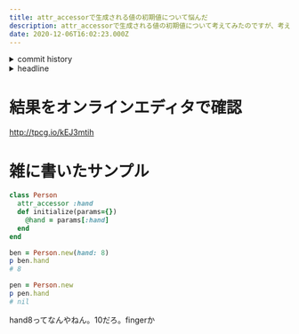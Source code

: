 ```yaml
---
title: attr_accessorで生成される値の初期値について悩んだ
description: attr_accessorで生成される値の初期値について考えてみたのですが、考えてみたら値を代入したらそれで、代入しなかったらnilだなって思いました
date: 2020-12-06T16:02:23.000Z
---
```

<!-- history area start -->
<details><summary>commit history</summary><div><ol>

</ol></div></details>
<!-- history area end -->
<!-- toc area start -->
<details><summary>headline</summary><div>

<!-- toc -->

- [結果をオンラインエディタで確認](#%E7%B5%90%E6%9E%9C%E3%82%92%E3%82%AA%E3%83%B3%E3%83%A9%E3%82%A4%E3%83%B3%E3%82%A8%E3%83%87%E3%82%A3%E3%82%BF%E3%81%A7%E7%A2%BA%E8%AA%8D)
- [雑に書いたサンプル](#%E9%9B%91%E3%81%AB%E6%9B%B8%E3%81%84%E3%81%9F%E3%82%B5%E3%83%B3%E3%83%97%E3%83%AB)

<!-- tocstop -->

</div></details>

<!-- toc area end -->

# 結果をオンラインエディタで確認

http://tpcg.io/kEJ3mtih

# 雑に書いたサンプル

```ruby
class Person
  attr_accessor :hand
  def initialize(params={})
    @hand = params[:hand]
  end
end

ben = Person.new(hand: 8)
p ben.hand
# 8

pen = Person.new
p pen.hand
# nil
```

hand8ってなんやねん。10だろ。fingerか

